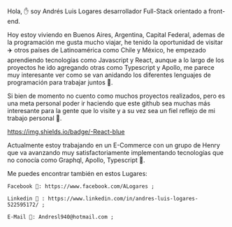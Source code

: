 
Hola, ✋ soy Andrés Luis Logares desarrollador Full-Stack orientado a front-end.

  Hoy estoy viviendo en Buenos Aires, Argentina, Capital Federal, ademas de la programación me gusta mucho viajar, he tenido la oportunidad de visitar ✈️ otros países de Latinoamérica como Chile y México, he empezado aprendiendo tecnologías como Javascript y React, aunque a lo largo de los proyectos he ido agregando otras como Typescript y Apollo, me parece muy interesante ver como se van anidando los diferentes lenguajes de programación para trabajar juntos 🤝.

  Si bien de momento no cuento como muchos proyectos realizados, pero es una meta personal poder ir haciendo que este github sea muchas más interesante para la gente que lo visite y a su vez sea un fiel reflejo de mi trabajo personal 🚧.
  
  https://img.shields.io/badge/-React-blue
  
  Actualmente estoy trabajando en un E-Commerce con un grupo de Henry que va avanzando muy satisfactoriamente implementando tecnologías que no conocía como Graphql, Apollo, Typescript 🚀.
  
   Me puedes encontrar también en estos Lugares:
   
    Facebook 🔗: https://www.facebook.com/ALogares ;
    
    Linkedin 🔗 : https://www.linkedin.com/in/andres-luis-logares-522595172/ ;
    
    E-Mail 📧: Andresl940@hotmail.com ;
